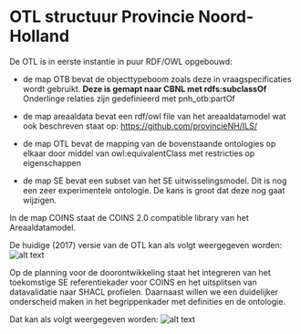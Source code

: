 # OTL structuur Provincie Noord-Holland

De OTL is in eerste instantie in puur RDF/OWL opgebouwd:
* de map OTB bevat de objecttypeboom zoals deze in vraagspecificaties wordt gebruikt. 
	**Deze is gemapt naar CBNL met rdfs:subclassOf** Onderlinge relaties zijn gedefinieerd met pnh_otb:partOf

* de map areaaldata bevat een rdf/owl file van het areaaldatamodel wat ook beschreven staat op: https://github.com/provincieNH/ILS/

* de map OTL bevat de mapping van de bovenstaande ontologies op elkaar door middel van owl:equivalentClass met restricties op eigenschappen

* de map SE bevat een subset van het SE uitwisselingsmodel. Dit is nog een zeer experimentele ontologie. De kans is groot dat deze nog gaat wijzigen.

In de map COINS staat de COINS 2.0 compatible library van het Areaaldatamodel.

De huidige (2017) versie van de OTL kan als volgt weergegeven worden:
![alt text](https://github.com/provincieNH/OTL/raw/master/Documentatie/otl-2017.png "otl 2017")

Op de planning voor de doorontwikkeling staat het integreren van het toekomstige SE referentiekader voor COINS en het
uitsplitsen van datavalidatie naar SHACL profielen.
Daarnaast willen we een duidelijker onderscheid maken in het begrippenkader met definities en de ontologie.

Dat kan als volgt weergegeven worden:
![alt text](https://github.com/provincieNH/OTL/raw/master/Documentatie/otl-2018.png "otl 2018")


